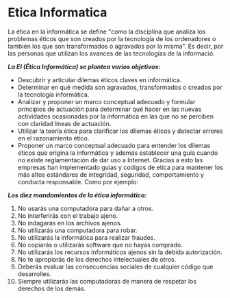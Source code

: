 # Etica Informatica

La ética en la informática se define "como la disciplina que analiza los problemas éticos que son creados por la
tecnología de los ordenadores o también los que son transformados o agravados por la
misma". Es decir, por las personas que utilizan los avances de las tecnologías de la
informació.

***La EI (Ética Informática) se plantea varios objetivos:***

* Descubrir y articular dilemas éticos claves en informática.
* Determinar en qué medida son agravados, transformados o creados por la tecnología
  informática.
* Analizar y proponer un marco conceptual adecuado y formular principios de actuación
  para determinar qué hacer en las nuevas actividades ocasionadas por la informática en
  las que no se perciben con claridad líneas de actuación.
* Utilizar la teoría ética para clarificar los dilemas éticos y detectar errores en el
  razonamiento ético.
* Proponer un marco conceptual adecuado para entender los dilemas éticos que origina
  la informática y además establecer una guía cuando no existe reglamentación de dar
  uso a Internet.
  Gracias a esto las empresas han implementado guias y codigos de etica para mantener los más altos estándares de integridad, seguridad, comportamiento y conducta responsable.
  Como por ejemplo:

***Los diez mandamientos de la ética informática:***

1. No usarás una computadora para dañar a otros.
2. No interferirás con el trabajo ajeno.
3. No indagarás en los archivos ajenos.
4. No utilizarás una computadora para robar.
5. No utilizarás la informática para realizar fraudes.
6. No copiarás o utilizarás software que no hayas comprado.
7. No utilizarás los recursos informáticos ajenos sin la debida autorización.
8. No te apropiarás de los derechos intelectuales de otros.
9. Deberás evaluar las consecuencias sociales de cualquier código que desarrolles.
10. Siempre utilizarás las computadoras de manera de respetar los derechos de los demás.
